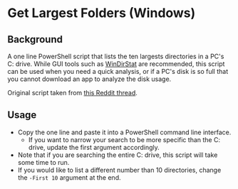 # Get Largest Folders (Windows)

## Background

A one line PowerShell script that lists the ten largests directories in a PC's C: drive. While GUI tools such as [WinDirStat](https://windirstat.net/) are recommended, this script can be used when you need a quick analysis, or if a PC's disk is so full that you cannot download an app to analyze the disk usage.

Original script taken from [this Reddit thread](https://www.reddit.com/r/PowerShell/comments/r51f72/comment/hmltwi6/?utm_source=share&utm_medium=web3x&utm_name=web3xcss&utm_term=1&utm_content=share_button).

## Usage

- Copy the one line and paste it into a PowerShell command line interface.
  - If you want to narrow your search to be more specific than the C: drive, update the first argument accordingly.
- Note that if you are searching the entire C: drive, this script will take some time to run.
- If you would like to list a different number than 10 directories, change the `-First 10` argument at the end.
